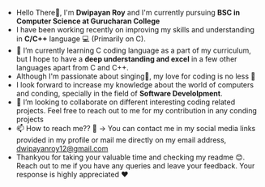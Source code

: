 - Hello There👋, I'm **Dwipayan Roy** and I'm currently pursuing **BSC in Computer Science at Gurucharan College**
- I have been working recently on improving my skills and understanding in **C/C++** language 💻 (Primarily on C).
- 🌱 I’m currently learning C coding language as a part of my curriculum, but I hope to have a **deep understanding and excel** in a few other languages apart from C and C++.
- Although I'm passionate about singing🎤, my love for coding is no less 🤩
- I look forward to increase my knowledge about the world of computers and conding, specially in the field of **Software Develolpment**.  
- 💞️ I’m looking to collaborate on different interesting coding related projects. Feel free to reach out to me for my contribution in any conding projects 
- 📫 How to reach me?? 🤔 -> You can contact me in my social media links provided in my profile or mail me directly on my email address, dwipayanroy12@gmail.com
- Thankyou for taking your valuable time and checking my readme 😊. Reach out to me if you have any queries and leave your feedback. Your response is highly appreciated ❤️

<!---
ROYDWIPS/ROYDWIPS is a ✨ special ✨ repository because its `README.md` (this file) appears on your GitHub profile.
You can click the Preview link to take a look at your changes.
--->
